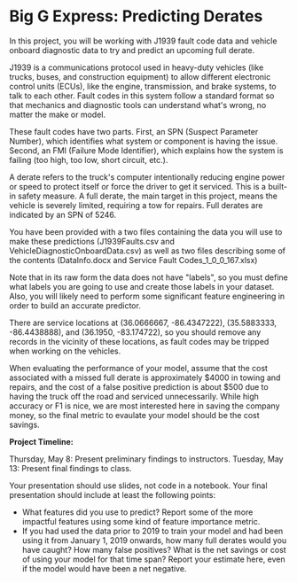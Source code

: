 # Big G Express: Predicting Derates
In this project, you will be working with J1939 fault code data and vehicle onboard diagnostic data to try and predict an upcoming full derate. 

J1939 is a communications protocol used in heavy-duty vehicles (like trucks, buses, and construction equipment) to allow different electronic control units (ECUs), like the engine, transmission, and brake systems, to talk to each other. Fault codes in this system follow a standard format so that mechanics and diagnostic tools can understand what's wrong, no matter the make or model.

These fault codes have two parts. First, an SPN (Suspect Parameter Number), which identifies what system or component is having the issue. Second, an FMI (Failure Mode Identifier), which explains how the system is failing (too high, too low, short circuit, etc.).

A derate refers to the truck's computer intentionally reducing engine power or speed to protect itself or force the driver to get it serviced. This is a built-in safety measure. A full derate, the main target in this project, means the vehicle is severely limited, requiring a tow for repairs. Full derates are indicated by an SPN of 5246. 

You have been provided with a two files containing the data you will use to make these predictions (J1939Faults.csv and VehicleDiagnosticOnboardData.csv) as well as two files describing some of the contents (DataInfo.docx and Service Fault Codes_1_0_0_167.xlsx) 

Note that in its raw form the data does not have "labels", so you must define what labels you are going to use and create those labels in your dataset. Also, you will likely need to perform some significant feature engineering in order to build an accurate predictor.

There are service locations at (36.0666667, -86.4347222), (35.5883333, -86.4438888), and (36.1950, -83.174722), so you should remove any records in the vicinity of these locations, as fault codes may be tripped when working on the vehicles.

When evaluating the performance of your model, assume that the cost associated with a missed full derate is approximately $4000 in towing and repairs, and the cost of a false positive prediction is about $500 due to having the truck off the road and serviced unnecessarily. While high accuracy or F1 is nice, we are most interested here in saving the company money, so the final metric to evaulate your model should be the cost savings.

**Project Timeline:**

Thursday, May 8: Present preliminary findings to instructors.
Tuesday, May 13: Present final findings to class.

Your presentation should use slides, not code in a notebook. Your final presentation should include at least the following points:
* What features did you use to predict? Report some of the more impactful features using some kind of feature importance metric.
* If you had used the data prior to 2019 to train your model and had been using it from January 1, 2019 onwards, how many full derates would you have caught? How many false positives? What is the net savings or cost of using your model for that time span? Report your estimate here, even if the model would have been a net negative.